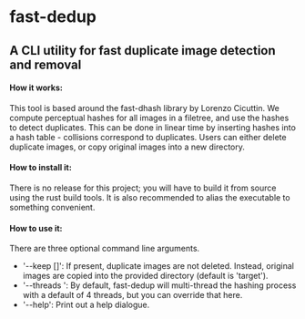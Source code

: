 # fast-dedup

## A CLI utility for fast duplicate image detection and removal

#### How it works:

This tool is based around the fast-dhash library by Lorenzo Cicuttin. We compute perceptual hashes for all images in a filetree, and use the hashes to detect duplicates. This can be done in linear time by inserting hashes into a hash table - collisions correspond to duplicates. Users can either delete duplicate images, or copy original images into a new directory. 

#### How to install it:

There is no release for this project; you will have to build it from source using the rust build tools. It is also recommended to alias the executable to something convenient.

#### How to use it: 

There are three optional command line arguments. 

- '--keep [<Keep>]': If present, duplicate images are not deleted. Instead, original images are copied into the provided directory (default is 'target').
- '--threads <Threads>': By default, fast-dedup will multi-thread the hashing process with a default of 4 threads, but you can override that here. 
- '--help': Print out a help dialogue. 